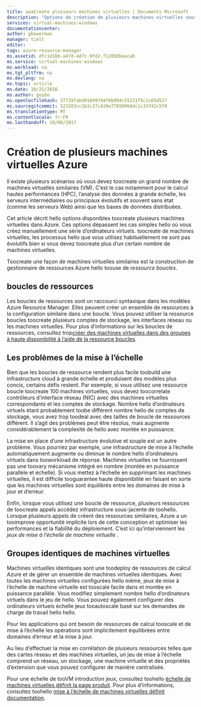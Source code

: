```yaml
---
title: aaaCreate plusieurs machines virtuelles | Documents Microsoft
description: "Options de création de plusieurs machines virtuelles sous Windows"
services: virtual-machines-windows
documentationcenter: 
author: gbowerman
manager: timlt
editor: 
tags: azure-resource-manager
ms.assetid: dfc1d1bb-a47d-4d7c-9fd2-f12050baacab
ms.service: virtual-machines-windows
ms.workload: na
ms.tgt_pltfrm: na
ms.devlang: na
ms.topic: article
ms.date: 10/25/2016
ms.author: guybo
ms.openlocfilehash: 37729fabd91049744f6bd94c55221f5c1c65d527
ms.sourcegitcommit: 523283cc1b3c37c428e77850964dc1c33742c5f0
ms.translationtype: MT
ms.contentlocale: fr-FR
ms.lasthandoff: 10/06/2017
---
```

# <a name="create-multiple-azure-virtual-machines"></a>Création de plusieurs machines virtuelles Azure
Il existe plusieurs scénarios où vous devez toocreate un grand nombre de machines virtuelles similaires (VM). C’est le cas notamment pour le calcul hautes performances (HPC), l’analyse des données à grande échelle, les serveurs intermédiaires ou principaux évolutifs et souvent sans état (comme les serveurs Web) ainsi que les bases de données distribuées.

Cet article décrit hello options disponibles toocreate plusieurs machines virtuelles dans Azure. Ces options dépassent les cas simples hello où vous créez manuellement une série d’ordinateurs virtuels. toocreate de machines virtuelles, les processus hello que vous utilisez habituellement ne sont pas évolutifs bien si vous devez toocreate plus d’un certain nombre de machines virtuelles.

Toocreate une façon de machines virtuelles similaires est la construction de gestionnaire de ressources Azure hello toouse de *ressource boucles*.

## <a name="resource-loops"></a>boucles de ressources
Les boucles de ressources sont un raccourci syntaxique dans les modèles Azure Resource Manager. Elles peuvent créer un ensemble de ressources à la configuration similaire dans une boucle. Vous pouvez utiliser la ressource boucles toocreate plusieurs comptes de stockage, les interfaces réseau ou les machines virtuelles. Pour plus d’informations sur les boucles de ressources, consultez trop[créer des machines virtuelles dans des groupes à haute disponibilité à l’aide de la ressource boucles](https://azure.microsoft.com/documentation/templates/201-vm-copy-index-loops/).

## <a name="challenges-of-scale"></a>Les problèmes de la mise à l’échelle
Bien que les boucles de ressource rendent plus facile toobuild une infrastructure cloud à grande échelle et produisent des modèles plus concis, certains défis restent. Par exemple, si vous utilisez une ressource boucle toocreate 100 machines virtuelles, vous devez toocorrelate contrôleurs d’interface réseau (NIC) avec des machines virtuelles correspondants et les comptes de stockage. Nombre hello d’ordinateurs virtuels étant probablement toobe différent nombre hello de comptes de stockage, vous avez trop toodeal avec des tailles de boucle de ressources différent. Il s’agit des problèmes peut être résolus, mais augmente considérablement la complexité de hello avec montée en puissance.

La mise en place d’une infrastructure évolutive et souple est un autre problème. Vous pourriez par exemple, une infrastructure de mise à l’échelle automatiquement augmente ou diminue le nombre hello d’ordinateurs virtuels dans tooworkload de réponse. Machines virtuelles ne fournissent pas une toovary mécanisme intégré en nombre (montée en puissance parallèle et échelle). Si vous mettez à l’échelle en supprimant les machines virtuelles, il est difficile tooguarantee haute disponibilité en faisant en sorte que les machines virtuelles sont équilibrés entre les domaines de mise à jour et d’erreur.

Enfin, lorsque vous utilisez une boucle de ressource, plusieurs ressources de toocreate appels accédez infrastructure sous-jacente de toohello. Lorsque plusieurs appels de créent des ressources similaires, Azure a un tooimprove opportunité implicite lors de cette conception et optimiser les performances et la fiabilité du déploiement. C’est ici qu’interviennent les *jeux de mise à l’échelle de machine virtuelle* .

## <a name="virtual-machine-scale-sets"></a>Groupes identiques de machines virtuelles 
Machines virtuelles identiques sont une toodeploy de ressources de calcul Azure et de gérer un ensemble de machines virtuelles identiques. Avec toutes les machines virtuelles configurées hello même, jeux de mise à l’échelle de machine virtuelle est tooscale facile dans et montée en puissance parallèle. Vous modifiez simplement nombre hello d’ordinateurs virtuels dans le jeu de hello. Vous pouvez également configurer des ordinateurs virtuels échelle jeux tooautoscale basé sur les demandes de charge de travail hello hello.

Pour les applications qui ont besoin de ressources de calcul tooscale et de mise à l’échelle les opérations sont implicitement équilibrées entre domaines d’erreur et la mise à jour.

Au lieu d’effectuer la mise en corrélation de plusieurs ressources telles que des cartes réseau et des machines virtuelles, un jeu de mise à l’échelle comprend un réseau, un stockage, une machine virtuelle et des propriétés d’extension que vous pouvez configurer de manière centralisée.

Pour une échelle de tooVM introduction jeux, consultez toohello [échelle de machines virtuelles définit la page produit](https://azure.microsoft.com/services/virtual-machine-scale-sets/). Pour plus d’informations, consultez toohello [mise à l’échelle de machines virtuelles définit documentation](https://azure.microsoft.com/documentation/services/virtual-machine-scale-sets/).

